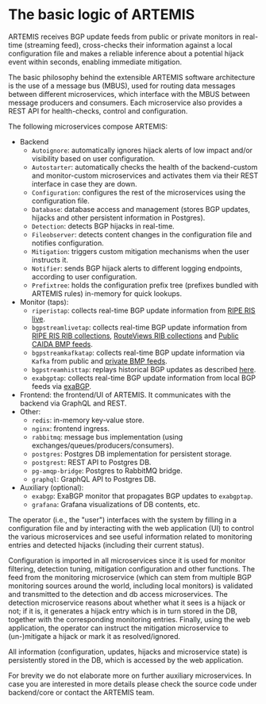 # The basic logic of ARTEMIS

ARTEMIS receives BGP update feeds from public or private monitors in real-time (streaming feed),
cross-checks their information against a local configuration file and makes a reliable inference about
a potential hijack event within seconds, enabling immediate mitigation.

The basic philosophy behind the extensible ARTEMIS software architecture is the use of a message bus (MBUS),
used for routing data messages between different microservices,
which interface with the MBUS between message producers and consumers. Each microservice also provides
a REST API for health-checks, control and configuration.

The following microservices compose ARTEMIS:

* Backend
  * `Autoignore`: automatically ignores hijack alerts of low impact and/or visibility based on user configuration.
  * `Autostarter`: automatically checks the health of the backend-custom and monitor-custom microservices and activates them via their REST interface in case they are down.
  * `Configuration`: configures the rest of the microservices using the configuration file.
  * `Database`: database access and management (stores BGP updates, hijacks and other persistent information in  Postgres).
  * `Detection`: detects BGP hijacks in real-time.
  * `Fileobserver`: detects content changes in the configuration file and notifies configuration.
  * `Mitigation`: triggers custom mitigation mechanisms when the user instructs it.
  * `Notifier`: sends BGP hijack alerts to different logging endpoints, according to user configuration.
  * `Prefixtree`: holds the configuration prefix tree (prefixes bundled with ARTEMIS rules) in-memory for quick lookups.
* Monitor (taps):
  * `riperistap`: collects real-time BGP update information from [RIPE RIS live](https://ris-live.ripe.net/).
  * `bgpstreamlivetap`: collects real-time BGP update information from [RIPE RIS RIB collections](https://bgpstream.caida.org/data#!ris), [RouteViews RIB collections](https://bgpstream.caida.org/data#!routeviews) and [Public CAIDA BMP feeds](https://bgpstream.caida.org/v2-beta#bmp).
  * `bgpstreamkafkatap`: collects real-time BGP update information via `Kafka` from public and [private BMP feeds](https://bgpstream.caida.org/v2-beta#bmp-private).
  * `bgpstreamhisttap`: replays historical BGP updates as described [here](https://bgpartemis.readthedocs.io/en/latest/history/).
  * `exabgptap`: collects real-time BGP update information from local BGP feeds via [exaBGP](https://github.com/Exa-Networks/exabgp).
* Frontend: the frontend/UI of ARTEMIS. It communicates with the backend via GraphQL and REST.
* Other:
  * `redis`: in-memory key-value store.
  * `nginx`: frontend ingress.
  * `rabbitmq`: message bus implementation (using exchanges/queues/producers/consumers).
  * `postgres`: Postgres DB implementation for persistent storage.
  * `postgrest`: REST API to Postgres DB.
  * `pg-amqp-bridge`: Postgres to RabbitMQ bridge.
  * `graphql`: GraphQL API to Postgres DB.
* Auxiliary (optional):
  * `exabgp`: ExaBGP monitor that propagates BGP updates to `exabgptap`.
  * `grafana`: Grafana visualizations of DB contents, etc.

The operator (i.e., the "user") interfaces with the system by filling in a configuration file
and by interacting with the web application (UI) to control the various microservices and
see useful information related to monitoring entries and detected hijacks (including their
current status).

Configuration is imported in all microservices since it is used for monitor
filtering, detection tuning, mitigation configuration and other functions. The feed from
the monitoring microservice (which can stem from multiple BGP monitoring sources around the world,
including local monitors) is validated and transmitted to the detection and db access microservices.
The detection microservice reasons about whether what it sees is a hijack or not; if it is, it
generates a hijack entry which is in turn stored in the DB, together with the corresponding
monitoring entries. Finally, using the web application, the operator can instruct the mitigation
microservice to (un-)mitigate a hijack or mark it as resolved/ignored.

All information (configuration, updates, hijacks and microservice state) is persistently
stored in the DB, which is accessed by the web application.

For brevity we do not elaborate more on further auxiliary microservices.
In case you are interested in more details please check the source code under backend/core or contact the ARTEMIS team.
